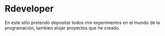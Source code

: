 # Rdeveloper
En este sitio pretendo depositar todos mis experimentos en el mundo de la programación, tambien alojar proyectos que he creado.
